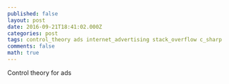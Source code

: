 ```yaml
---
published: false
layout: post
date: 2016-09-21T18:41:02.000Z
categories: post
tags: control_theory ads internet_advertising stack_overflow c_sharp
comments: false
math: true
---
```

Control theory for ads
